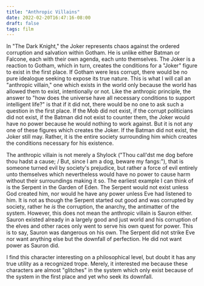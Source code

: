 ```yaml
---
title: "Anthropic Villains"
date: 2022-02-20T16:47:16-08:00
draft: false
tags: film
---
```


In "The Dark Knight," the Joker represents chaos against the ordered corruption and salvation within Gotham. He is unlike either Batman or Falcone, each with their own agenda, each unto themselves. The Joker is a reaction to Gotham, which in turn, creates the conditions for a "Joker" figure to exist in the first place. If Gotham were less corrupt, there would be no pure idealogue seeking to expose its true nature. This is what I will call an "anthropic villain," one which exists in the world only because the world has allowed them to exist, intentionally or not. Like the anthropic principle, the answer to "how does the universe have all necessary conditions to support intelligent life?" is that if it did not, there would be no one to ask such a question in the first place. If the Mob did not exist, if the corrupt politicians did not exist, if the Batman did not exist to counter them, the Joker would have no power because he would nothing to work against. But it is not any one of these figures which creates the Joker. If the Batman did not exist, the Joker still may. Rather, it is the entire society surrounding him which creates the conditions necessary for his existence.

The anthropic villain is not merely a Shylock ("Thou call'dst me dog before thou hadst a cause; / But, since I am a dog, beware my fangs:"), that is someone turned evil by society's prejudice, but rather a force of evil entirely unto themselves which nevertheless would have no power to cause harm without their surroundings making it so. The earliest example I can think of is the Serpent in the Garden of Eden. The Serpent would not exist unless God created him, nor would he have any power unless Eve had listened to him. It is not as though the Serpent started out good and was corrupted by society, rather he *is* the corruption, the anarchy, the antimatter of the system. However, this does not mean the anthropic villain is Sauron either. Sauron existed already in a largely good and just world and his corruption of the elves and other races only went to serve his own quest for power. This is to say, Sauron was dangerous on his own. The Serpent did not strike Eve nor want anything else but the downfall of perfection. He did not want power as Sauron did.

I find this character interesting on a philosophical level, but doubt it has any true utility as a recognized trope. Merely, it interested me because these characters are almost "glitches" in the system which only exist because of the system in the first place and yet who seek its downfall.